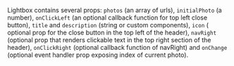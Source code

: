Lightbox contains several props: `photos` (an array of urls), `initialPhoto` (a number), `onClickLeft` (an optional callback function for top left close button), `title` and `description` (string or custom components), `icon` ( optional prop for the close button in the top left of the header), `navRight` (optional prop that renders clickable text in the top right section of the header), `onClickRight` (optional callback function of navRight) and `onChange` (optional event handler prop exposing index of current photo).
